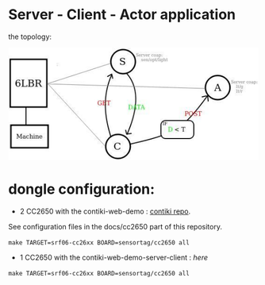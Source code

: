 # Server - Client - Actor application

the topology:

![Topology](../../other/imgs/topo.jpg)


# dongle configuration:

* 2 CC2650 with the contiki-web-demo : [contiki repo](https://github.com/contiki-os/contiki/examples/cc26xx/cc26xx-web-demo/).

See configuration files in the docs/cc2650 part of this repository.

`make TARGET=srf06-cc26xx BOARD=sensortag/cc2650 all`

* 1 CC2650 with the contiki-web-demo-server-client : _here_

`make TARGET=srf06-cc26xx BOARD=sensortag/cc2650 all`
